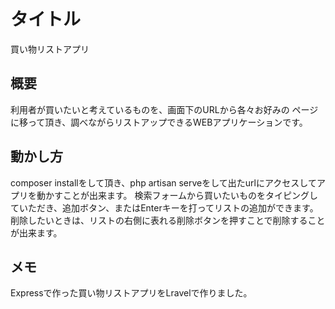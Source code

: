 # タイトル
買い物リストアプリ

## 概要
利用者が買いたいと考えているものを、画面下のURLから各々お好みの
ページに移って頂き、調べながらリストアップできるWEBアプリケーションです。

## 動かし方
composer installをして頂き、php artisan serveをして出たurlにアクセスしてアプリを動かすことが出来ます。
検索フォームから買いたいものをタイピングしていただき、追加ボタン、またはEnterキーを打ってリストの追加ができます。削除したいときは、リストの右側に表れる削除ボタンを押すことで削除することが出来ます。

## メモ
Expressで作った買い物リストアプリをLravelで作りました。